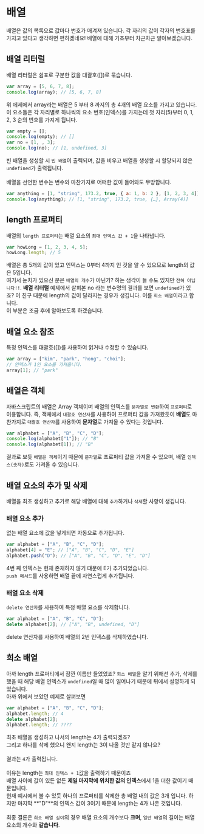 # 배열

배열은 값의 목록으로 값마다 번호가 매겨져 있습니다. 각 자리의 값이 각자의 번호표를 가지고 있다고 생각하면 편하겠네요! 배열에 대해 기초부터 차근차근 알아보겠습니다.<br/>

## 배열 리터럴

배열 리터럴은 쉼표로 구분한 값을 대괄호([])로 묶습니다.

```js
var array = [5, 6, 7, 8];
console.log(array); // [5, 6, 7, 8]
```

위 에제에서 array라는 배열은 5 부터 8 까지의 총 4개의 배열 요소를 가지고 있습니다. 이 요소들은 각 자리별로 하나씩의 요소 번호(인덱스)를 가지는데 첫 자리(5)부터 0, 1, 2, 3 순의 번호를 가지게 됩니다.

```js
var empty = [];
console.log(empty); // []
var no = [1, , 3];
console.log(no); // [1, undefined, 3]
```

빈 배열을 생성할 시 `빈 배열`이 출력되며, 값을 비우고 배열을 생성할 시 할당되지 않은 `undefined`가 출력됩니다.<br/><br/>
배열을 선언한 변수는 변수와 마찬가지로 어떠한 값이 들어와도 무방합니다.

```js
var anything = [1, "string", 173.2, true, { a: 1, b: 2 }, [1, 2, 3, 4]];
console.log(anything); // [1, "string", 173.2, true, {…}, Array(4)]
```

## length 프로퍼티

배열의 `length 프로퍼티`는 배열 요소의 `최대 인덱스 값 + 1`을 나타냅니다.

```js
var howLong = [1, 2, 3, 4, 5];
howLong.length; // 5
```

배열은 총 5개의 값이 있고 인덱스는 0부터 4까지 인 것을 알 수 있으므로 length의 값은 5입니다. <br/>
여기서 눈치가 있으신 분은 `배열의 개수`가 아닌가? 하는 생각이 들 수도 있지만 `전혀 아닙니다!!`. **배열 리터럴** 예제에서 살펴본 no 라는 변수명의 결과를 보면 `undefined`가 있죠? 이 친구 때문에 length의 값이 달라지는 경우가 생깁니다. 이를 `희소 배열`이라고 합니다.<br/>
이 부분은 조금 후에 알아보도록 하겠습니다.

## 배열 요소 참조

특정 인덱스를 대괄호([])를 사용하여 읽거나 수정할 수 있습니다.

```js
var array = ["kim", "park", "hong", "choi"];
// 인덱스가 1인 요소를 가져옵니다.
array[1]; // "park"
```

## 배열은 객체

자바스크립트의 배열은 Array 객체이며 배열의 인덱스를 `문자열로 변환`하여 `프로퍼티`로 이용합니다. 즉, 객체에서 `대괄호 연산자`를 사용하여 프로퍼티 값을 가져왔듯이 **배열**도 마찬가지로 `대괄호 연산자`를 사용하여 **문자열**로 가져올 수 있다는 것입니다.

```js
var alphabet = ["A", "B", "C", "D"];
console.log(alphabet["1"]); // "B"
console.log(alphabet[1]); // "B"
```

결과로 보듯 `배열은 객체`이기 때문에 `문자열`로 프로퍼티 값을 가져올 수 있으며, 배열 `인덱스(숫자)`로도 가져올 수 있습니다.

## 배열 요소의 추가 및 삭제

배열을 최초 생성하고 추가로 해당 배열에 대해 `추가`하거나 `삭제`할 사항이 생깁니다.

### 배열 요소 추가

없는 배열 요소에 값을 넣게되면 자동으로 추가됩니다.

```js
var alphabet = ["A", "B", "C", "D"];
alphabet[4] = "E"; // ["A", "B", "C", "D", "E"]
alphabet.push("D"); // ["A", "B", "C", "D", "E", "D"]
```

4번 째 인덱스는 현재 존재하지 않기 떄문에 E가 추가되었습니다.<br/>
`push 메서드`를 사용하면 배열 끝에 자연스럽게 추가됩니다.

### 배열 요소 삭제

`delete 연산자`를 사용하여 특정 배열 요소를 삭제합니다.

```js
var alphabet = ["A", "B", "C", "D"];
delete alphabet[2]; // ["A", "B", undefined, "D"]
```

delete 연산자를 사용하여 배열의 2번 인덱스를 삭제하였습니다.

## 희소 배열

아까 length 프로퍼티에서 잠깐 이름만 들었었죠? `희소 배열`을 알기 위해선 추가, 삭제를 했을 때 해당 배열 인덱스가 `undefined`일 때 많이 일어나기 때문에 뒤에서 설명하게 되었습니다.<br/>
아까 위에서 보았던 예제로 살펴보면

```js
var alphabet = ["A", "B", "C", "D"];
alphabet.length; // 4
delete alphabet[2];
alphabet.length; // ????
```

최초 배열을 생성하고 나서의 length는 4가 출력되겠죠?<br/>
그리고 하나를 삭제 했으니 왠지 length는 3이 나올 것만 같지 않나요?<br/><br/>
결과는 `4`가 출력됩니다.<br/><br/>
이유는 length는 `최대 인덱스 + 1`값을 출력하기 때문이죠<br/> 배열 사이에 값이 있든 없든 **제일 마지막에 위치한 값의 인덱스**에서 1을 더한 값이기 때문입니다.<br/>
현재 예시에서 볼 수 있듯 하나의 프로퍼티를 삭제한 총 배열 내의 값은 3개 입니다.
하지만 마지막 **"D"**의 인덱스 값이 3이기 때문에 length는 4가 나온 것입니다.<br/><br/>
최종 결론은 `희소 배열 길이`의 경우 배열 요소의 개수보다 **크며**, `일반 배열`의 길이는 배열 요소의 개수와 **같습니다**.
